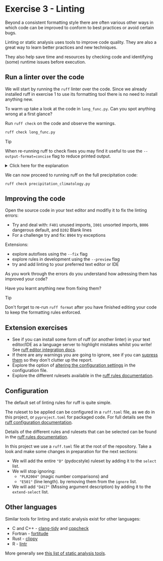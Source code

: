 # Exercise 3 - Linting

Beyond a consistent formatting style there are often various other ways in which code
can be improved to conform to best practices or avoid certain bugs.

Linting or static analysis uses tools to improve code quality.
They are also a great way to learn better practices and new techniques.

They also help save time and resources by checking code and identifying (some) runtime
issues before execution.


## Run a linter over the code

We will start by running the `ruff` linter over the code.
Since we already installed ruff in exercise 1 to use its formatting tool there is no
need to install anything new.

To warm up take a look at the code in `long_func.py`.
Can you spot anything wrong at a first glance?

Run `ruff check` on the code and observe the warnings.

```bash
ruff check long_func.py
```

> [!TIP]
> When re-running ruff to check fixes you may find it useful to use the
> `--output-format=concise` flag to reduce printed output.

<details>

<summary>Click here for the explanation</summary>

```console
(rse-venv) $ ruff check long_func.py
long_func.py:4:5: ARG001 Unused function argument: `param_two`
long_func.py:4:15: B006 Do not use mutable data structures for argument defaults
long_func.py:5:5: ARG001 Unused function argument: `param_three`
long_func.py:24:5: F821 Undefined name `param_2`
long_func.py:25:12: F821 Undefined name `param_2`
Found 5 errors.

(rse-venv) $
```

We can see from the output that there is a mismatch in name between `param_two` and
`param_2` that would have caused a runtime error.

We can also see that there is some housekeeping to be carried out to remove unused
variables and keep things clean.

Finally, there is a somewhat more cryptic `B006 Do not use mutable data structures`.
To understand this we can ask ruff to provide some explanation by running 

</details>

We can now proceed to running ruff on the full precipitation code:

```
ruff check precipitation_climatology.py
```


## Improving the code

Open the source code in your text editor and modifiy it to fix
the linting errors:

- Try and deal with: `F401` unused imports, `I001` unsorted imports,
  `B006` dangerous default, and `D202` Blank lines
- For a challenge try and fix: `B904` try exceptions

Extensions:

- explore autofixes using the `--fix` flag
- explore rules in development using the `--preview` flag
- try and add linting to your preferred text editor or IDE

As you work through the errors do you understand how adressing them has improved
your code?

Have you learnt anything new from fixing them?

> [!TIP]
> Don't forget to re-run `ruff format` after you have finished editing your code to keep
> the formatting rules enforced.


## Extension exercises

- See if you can install some form of ruff (or another linter) in your text editor/IDE
  as a language server to highlight mistakes whilst you write! See [ruff editor integration docs](https://docs.astral.sh/ruff/editors/setup/).
- If there are any warnings you are going to ignore, see if you can
  [supress them](https://docs.astral.sh/ruff/linter/#error-suppression)
  so they don't clutter up the report.
- Explore the option of
  [altering the configuration settings](https://docs.astral.sh/ruff/configuration/)
  in the configuration file.
- Explore the different rulesets available in the
  [ruff rules documentation](https://docs.astral.sh/ruff/rules/).


## Configuration

The default set of linting rules for ruff is quite simple.

The ruleset to be applied can be configured in a `ruff.toml` file, as we do in this project,
or `pyproject.toml` for packaged code.
For full details see the [ruff configuration documentation](https://docs.astral.sh/ruff/configuration/).

Details of the different rules and rulesets that can be selected can be found in the
[ruff rules documentation](https://docs.astral.sh/ruff/rules/).

In this project we use a `ruff.toml` file at the root of the repository.
Take a look and make some changes in preparation for the next
sections:

- We will add the entire `"D"` (pydocstyle) ruleset by adding it to the `select` list.
- We will stop ignoring:
    - `"PLR2004"` (magic number comparisons) and
    - `"E501"` (line length).
  by removing them from the `ignore` list.
- We will add `"D417"` (Missing argument description) by adding it to the
  `extend-select` list.


## Other languages

Similar tools for linting and static analysis exist for other languages:

- C and C++ - [clang-tidy](https://clang.llvm.org/extra/clang-tidy/) and
  [cppcheck](https://cpp-linter.github.io/)
- Fortran - [fortitude](https://github.com/PlasmaFAIR/fortitude)
- Rust - [clippy](https://doc.rust-lang.org/clippy/)
- R - [lintr](https://lintr.r-lib.org/)

More generally see [this list of static analysis tools](https://github.com/analysis-tools-dev/static-analysis).
